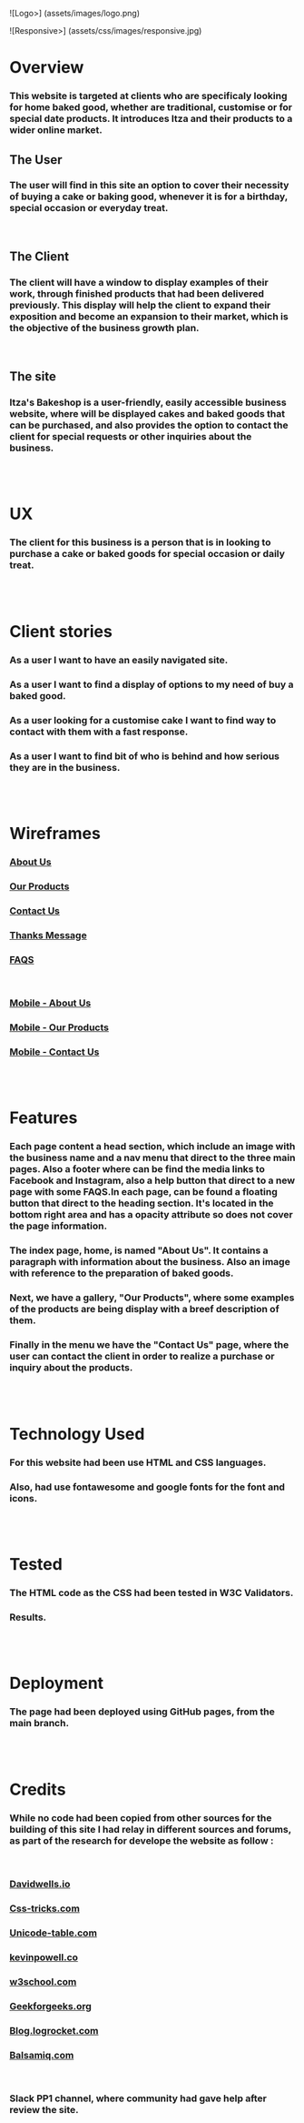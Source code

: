 ![Logo>] (assets/images/logo.png) 


![Responsive>] (assets/css/images/responsive.jpg) 

# Overview

### This website is targeted at clients who are specificaly looking for home baked good, whether are traditional, customise or for special date products. It introduces Itza and their products to a wider online market.   


## The User

### The user will find in this site an option to cover their necessity of buying a cake or baking good, whenever it is for a birthday, special occasion or everyday treat. 
<br>


## The Client

### The client will have a window to display examples of their work, through finished products that had been delivered previously. This display will help the client to expand their exposition and become an expansion to their market, which is the objective of the business growth plan.
<br>

## The site

### Itza's Bakeshop is a user-friendly, easily accessible business website, where will be displayed cakes and baked goods that can be purchased, and also provides the option to contact the client for special requests or other inquiries about the business.
<br>
<br>

# UX

### The client for this business is a person that is in looking to purchase a cake or baked goods for special occasion or daily treat.
<br>
<br>

# Client stories

###	As a user I want to have an easily navigated site.
###	As a user I want to find a display of options to my need of buy a baked good.
### As a user looking for a customise cake I want to find way to contact with them with a fast response.
###	As a user I want to find bit of who is behind and how serious they are in the business.

<br>
<br>

# Wireframes


### [About Us ](https://share.balsamiq.com/c/48xiNJfX2JnCPb9pPk8agW.png)   <br>
### [Our Products ](https://share.balsamiq.com/c/hc3Xs4sWEoVQbX43Z3E3VL.png) <br>
### [Contact Us ](https://share.balsamiq.com/c/dcAAsdjFujED9rdicLcejd.png) <br>
### [Thanks Message ](https://share.balsamiq.com/c/uMahGNJzkDLHNEUekbUZEv.png) <br>
### [FAQS ](https://share.balsamiq.com/c/t3YAHigRozwTJsyM1ZfA3v.png) <br>

<br>

### [Mobile - About Us](https://share.balsamiq.com/c/3xqm8vRNDJLuqohht7jW8X.png) <br>
### [Mobile - Our Products](https://share.balsamiq.com/c/oycudDAbhJq9JBRktCDjEk.png) <br>
### [Mobile - Contact Us](https://share.balsamiq.com/c/gTeLbZQaUnR6VAaVCuhBVp.png) <br>

<br>
<br>

# Features

### Each page content a head section, which include an image with the business name and a nav menu that direct to the three main pages. Also a footer where can be find the media links to Facebook and Instagram, also a help button that direct to a new page with some FAQS.In each page, can be found a floating button that direct to the heading section. It's located in the bottom right area and has a opacity attribute so does not cover the page information.<br>
### The index page, home, is named "About Us".  It contains a paragraph with information about the business. Also an image with reference to the preparation of baked goods.<br>
### Next, we have a gallery, "Our Products", where some examples of the products are being display with a breef description of them. <br>
### Finally in the menu we have the "Contact Us" page, where the user can contact the client in order to realize a purchase or inquiry about the products. <br>
<br>
<br>

# Technology Used

### For this website had been use HTML and CSS languages.
### Also, had use fontawesome and google fonts for the font and icons.
<br>
<br>

# Tested

### The HTML code as the CSS had been tested in W3C Validators.

### Results.
<br>
<br>

# Deployment

### The page had been deployed using GitHub pages, from the main branch. <br>
<br>
<br>

# Credits

### While no code had been copied from other sources for the building of this site I had relay in different sources and forums, as part of the research for develope the website as follow :<br>
<br> 

### [Davidwells.io](https://davidwells.io/) <br>
### [Css-tricks.com](https://css-tricks.com/) <br>
### [Unicode-table.com](https://unicode-table.com/en/) <br>
### [kevinpowell.co](https://www.kevinpowell.co/) <br>
### [w3school.com](https://www.w3schools.com/) <br>
### [Geekforgeeks.org](https://www.geeksforgeeks.org/) <br>
### [Blog.logrocket.com](https://blog.logrocket.com/) <br>
### [Balsamiq.com](https://balsamiq.com/) <br>
<br>

### Slack PP1 channel, where community had gave help after review the site.


<br>
<br>


